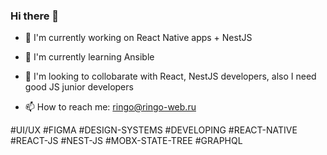 ### Hi there 👋

- 🔭 I'm currently working on React Native apps + NestJS 
- 🌱 I'm currently learning Ansible
- 👯 I'm looking to collobarate with React, NestJS developers, also I need good JS junior developers

- 📫 How to reach me: ringo@ringo-web.ru

#UI/UX #FIGMA #DESIGN-SYSTEMS
#DEVELOPING #REACT-NATIVE #REACT-JS #NEST-JS #MOBX-STATE-TREE #GRAPHQL

<!--
**ryskin/ryskin** is a ✨ _special_ ✨ repository because its `README.md` (this file) appears on your GitHub profile.

Here are some ideas to get you started:

- 🔭 I’m currently working on ...
- 🌱 I’m currently learning ...
- 👯 I’m looking to collaborate on ...
- 🤔 I’m looking for help with ...
- 💬 Ask me about ...
- 📫 How to reach me: ...
- 😄 Pronouns: ...
- ⚡ Fun fact: ...
-->
